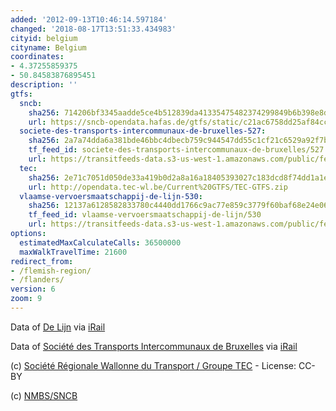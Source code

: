 ```yaml
---
added: '2012-09-13T10:46:14.597184'
changed: '2018-08-17T13:51:33.434983'
cityid: belgium
cityname: Belgium
coordinates:
- 4.37255859375
- 50.84583876895451
description: ''
gtfs:
  sncb:
    sha256: 714206bf3345aadde5ce4b512839da41335475482374299849b6b398e8d7f647
    url: https://sncb-opendata.hafas.de/gtfs/static/c21ac6758dd25af84cca5b707f3cb3de
  societe-des-transports-intercommunaux-de-bruxelles-527:
    sha256: 2a7a74dda6a381bde46bbc4dbecb759c944547dd55c1cf21c6529a92f7b6e9aa
    tf_feed_id: societe-des-transports-intercommunaux-de-bruxelles/527
    url: https://transitfeeds-data.s3-us-west-1.amazonaws.com/public/feeds/societe-des-transports-intercommunaux-de-bruxelles/527/20180325/gtfs.zip
  tec:
    sha256: 2e71c7051d050de33a419b0d2a8a16a18405393027c183dcd8f74dd1a1e4286c
    url: http://opendata.tec-wl.be/Current%20GTFS/TEC-GTFS.zip
  vlaamse-vervoersmaatschappij-de-lijn-530:
    sha256: 12137a6128582833780c4440dd1766c9ac77e859c3779f60baf68e24e061a11a
    tf_feed_id: vlaamse-vervoersmaatschappij-de-lijn/530
    url: https://transitfeeds-data.s3-us-west-1.amazonaws.com/public/feeds/vlaamse-vervoersmaatschappij-de-lijn/530/20180327/gtfs.zip
options:
  estimatedMaxCalculateCalls: 36500000
  maxWalkTravelTime: 21600
redirect_from:
- /flemish-region/
- /flanders/
version: 6
zoom: 9
---
```


Data of [De Lijn](http://www.delijn.be/) via [iRail](https://hello.irail.be/gtfs/)

Data of [Société des Transports Intercommunaux de Bruxelles](https://opendata.stib-mivb.be/) via [iRail](https://hello.irail.be/gtfs/)

(c) [Société Régionale Wallonne du Transport / Groupe TEC](https://opendata.digitalwallonia.be/dataset/donnees-tec/resource/0cd77130-2b03-491c-ab36-8cdef89b015d) - License: CC-BY

(c) [NMBS/SNCB](http://www.belgianrail.be/en/customer-service/FAQ/public-data.aspx)

